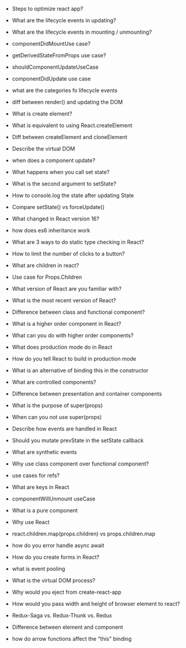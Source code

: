 * Steps to optimize react app?

* What are the lifecycle events in updating?
* What are the lifecycle events in mounting / unmounting?
* componentDidMountUse case?
* getDerivedStateFromProps use case?
* shouldComponentUpdateUseCase
* componentDidUpdate use case 
* what are the categories fo lifecycle events

* diff between render() and updating the DOM
* What is create element?
* What is equivalent to using React.createElement
* Diff between createElement and cloneElement
* Describe the virtual DOM

* when does a component update?
* What happens when you call set state?
* What is the second argument to setState?
* How to console.log the state after updating State
* Compare setState() vs forceUpdate()

* What changed in React version 16?
* how does es6 inheritance work
* What are 3 ways to do static type checking in React?
* How to limit the number of clicks to a button?
* What are children in react?
* Use case for Props.Children
* What version of React are you familiar with?
* What is the most recent version of React?
* Difference between class and functional component?
* What is a higher order component in React?
* What can you do with higher order components?
* What does production mode do in React
* How do you tell React to build in production mode 

* What is an alternative of binding this in the constructor
* What are controlled components?
* Difference between presentation and container components
* What is the purpose of super(props)
* When can you not use super(props)

* Describe how events are handled in React
* Should you mutate prevState in the setState callback
* What are synthetic events
* Why use class component over functional component?
* use cases for refs? 

* What are keys in React
* componentWillUnmount useCase
* What is a pure component
* Why use React

* react.children.map(props.children) vs props.children.map
* how do you error handle async await
* How do you create forms in React?
* what is event pooling
* What is the virtual DOM process?
* Why would you eject from create-react-app
* How would you pass width and height of browser element to react?
* Redux-Saga vs. Redux-Thunk vs. Redux
* Difference between element and component
* how do arrow functions affect the "this" binding
